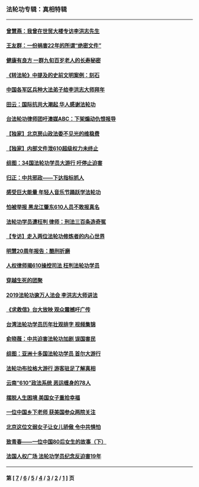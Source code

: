 ### 法轮功专辑：真相特辑
---
#### [曾慧燕：我曾在世贸大楼专访李洪志先生](../../pages/nf4389/n12898729.md?07230430) 
#### [王友群：一份祸害22年的所谓“绝密文件”](../../pages/nf4389/n12871750.md?07230430) 
#### [健康有良方 一群九旬百岁老人的长寿秘密](../../pages/nf4389/n12847475.md?07230430) 
#### [《转法轮》中提及的史前文明案例：刻石](../../pages/nf4389/n12758577.md?07230430) 
#### [中国各军区兵种大法弟子给李洪志大师拜年](../../pages/nf4389/n12750047.md?07230430) 
#### [田云：国际抗共大潮起 华人感谢法轮功](../../pages/nf4389/n12357708.md?07230430) 
#### [台法轮功律师团吁澳媒ABC：下架煽动仇恨报导](../../pages/nf4389/n12279917.md?07230430) 
#### [【独家】北京房山政法委不见光的维稳费](../../pages/nf4389/n12031979.md?07230430) 
#### [【独家】内部文件泄610超级权力未终止](../../pages/nf4389/n12023895.md?07230430) 
#### [组图：34国法轮功学员大游行 吁停止迫害](../../pages/nf4389/n11492658.md?07230430) 
#### [归正：中共邪政——下达指标抓人](../../pages/nf4389/n11474770.md?07230430) 
#### [感受巨大能量 年轻人音乐节踊跃学法轮功](../../pages/nf4389/n11441981.md?07230430) 
#### [怕被举报 黑龙江肇东610人员不敢报真名](../../pages/nf4389/n11436499.md?07230430) 
#### [法轮功学员遭枉判 律师：刑法三百条造奇冤](../../pages/nf4389/n11433943.md?07230430) 
#### [【专访】走入两位法轮功修炼者的内心世界](../../pages/nf4389/n11415623.md?07230430) 
#### [明慧20周年报告：酷刑折磨](../../pages/nf4389/n11387954.md?07230430) 
#### [人权律师揭610操控司法 枉判法轮功学员](../../pages/nf4389/n11313370.md?07230430) 
#### [穿越生死的团聚](../../pages/nf4389/n11258922.md?07230430) 
#### [2019法轮功逾万人法会 李洪志大师讲法](../../pages/nf4389/n11265303.md?07230430) 
#### [《求救信》台大放映 观众震撼吁广传](../../pages/nf4389/n10922251.md?07230430) 
#### [台湾法轮功学员历年壮观排字 视频集锦](../../pages/nf4389/n10878789.md?07230430) 
#### [俞晓薇：中共迫害法轮功加剧 误国害民](../../pages/nf4389/n10859260.md?07230430) 
#### [组图：亚洲十多国法轮功学员 首尔大游行](../../pages/nf4389/n10781149.md?07230430) 
#### [法轮功布拉格大游行 游客驻足了解真相](../../pages/nf4389/n10749360.md?07230430) 
#### [云南“610”政法系统 恶运缠身的78人](../../pages/nf4389/n10747534.md?07230430) 
#### [摆脱人生困境 美国女子重拾幸福](../../pages/nf4389/n10688678.md?07230430) 
#### [一位中国乡下老师 获美国参众两院关注](../../pages/nf4389/n10683927.md?07230430) 
#### [北京这位文弱女子让女儿骄傲 令中共惧怕](../../pages/nf4389/n10668341.md?07230430) 
#### [致青春——一位中国80后女生的故事（下）](../../pages/nf4389/n10642721.md?07230430) 
#### [法国人权广场 法轮功学员纪念反迫害19年](../../pages/nf4389/n10586601.md?07230430) 

---
#### 第 [ [7](./7.md?07230430) / [6](./6.md?07230430) / [5](./5.md?07230430) / [4](./4.md?07230430) / [3](./3.md?07230430) / [2](./2.md?07230430) / [1](./1.md?07230430) ] 页

